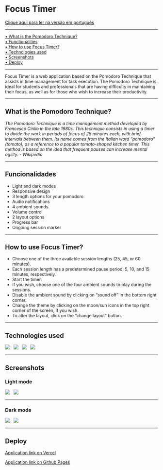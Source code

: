 <h1>Focus Timer</h1>
<a href="https://github.com/mkclimako/Focus-Timer-3.0/edit/main/README.md">Clique aqui para ler na versão em português</a>
<hr>
 
 <a href="#pomodoro">• What is the Pomodoro Technique?</a> <br>
 <a href="#funcionalidades">•  Functionalities</a> <br>
 <a href="#comoUsar">• How to use Focus Timer?</a> <br>
 <a href="#tecnologias">• Technologies used</a>  <br>
 <a href="#screenshot">• Screenshots</a> <br>
 <a href="#deploy">• Deploy</a><br>
<hr>



<p >Focus Timer is a web application based on the Pomodoro Technique that assists in time management for task execution. The Pomodoro Technique is ideal for students and professionals that are having difficulty in maintaining their focus, as well as for those who wish to increase their productivity.
</p>
<hr>

<h2 id="pomodoro"> What is the Pomodoro Technique?
</h2>

<cite>
 The Pomodoro Technique is a time management method developed by Francesco Cirillo in the late 1980s. This technique consists in using a timer to divide the work in periods of focus of 25 minutes each, with brief intervals between them. Its name comes from the Italian word “pomodoro” (tomato), as a reference to a popular tomato-shaped kitchen timer. This method is based on the idea that frequent pauses can increase mental agility. - Wikipedia 

</cite>
<hr>

<h2 id="funcionalidades">Funcionalidades</h2>

<ul>
  <li>Light and dark modes</li>
  <li>Responsive design</li>
  <li>3 length options for your pomodoro</li>
  <li>Audio notifications</li>
  <li>4 ambient sounds</li>
  <li>Volume control</li>
  <li>2 layout options</li>
   <li>Progress bar</li>
  <li>Ongoing session marker</li>
</ul>
<hr>

<h2 id="comoUsar">How to use Focus Timer?</h2>
<ul>
  <li>Choose one of the three available session lengths (25, 45, or 60 minutes).</li>
  <li>Each session length has a predetermined pause period: 5, 10, and 15 minutes, respectively.
</li>
  <li>Start the timer.</li>
  <li>If you wish, choose one of the four ambient sounds to play during the sessions.
</li>
  <li>Disable the ambient sound by clicking on “sound off” in the bottom right corner.
</li>
  <li>Change the theme by clicking on the moon/sun icons in the top right corner of the screen, if you wish.
</li>
  <li>To alter the layout, click on the “change layout” button.
</li>
 
</ul>
<hr>

<h2 id="tecnologias">Technologies used</h2>
<section>
 <img src="https://img.shields.io/badge/JavaScript-F7DF1E?style=for-the-badge&logo=javascript&logoColor=black">
  &nbsp;
 <img src="https://img.shields.io/badge/HTML5-E34F26?style=for-the-badge&logo=html5&logoColor=white">
  &nbsp;
 <img src="https://img.shields.io/badge/CSS3-1572B6?style=for-the-badge&logo=css3&logoColor=white">
  &nbsp;
 <img src=" https://img.shields.io/badge/Figma-F24E1E?style=for-the-badge&logo=figma&logoColor=white">
</section>
<hr>

<h2 id="screenshot">Screenshots</h2>
<h3>Light  mode</h3>
 <img src="https://github.com/mkclimako/README-files/blob/main/Focus%20Timer/Screenshot%20light%20mode%201.png">
   &nbsp;
 <img src="https://github.com/mkclimako/README-files/blob/main/Focus%20Timer/Screenshot%20light%20mode%202.png">
 &nbsp;
<hr>
 
 <h3>Dark mode</h3>
  <img src="https://github.com/mkclimako/README-files/blob/main/Focus%20Timer/Screenshot%20dark%20mode%201.png">
   &nbsp;
 <img src="https://github.com/mkclimako/README-files/blob/main/Focus%20Timer/Screenshot%20dark%20mode%202.png">
<hr>

<h2 id="deploy">Deploy</h2>
<a href="https://focus-timer-3.vercel.app/" target="_blank">Application link on Vercel</a> 

<a href="https://focus-timer-3.vercel.app/" target="_blank">Application link on Github Pages</a> 

